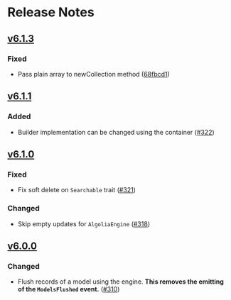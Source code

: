 # Release Notes

## [v6.1.3](https://github.com/laravel/scout/compare/v6.1.2...v6.1.3)
### Fixed
- Pass plain array to newCollection method ([68fbcd1](https://github.com/laravel/scout/commit/68fbcd1e67fd1e0b9ee8ba32ece2e68e28630c7e))

## [v6.1.1](https://github.com/laravel/scout/compare/v6.1.0...v6.1.1)
### Added
- Builder implementation can be changed using the container ([#322](https://github.com/laravel/scout/pull/322))

## [v6.1.0](https://github.com/laravel/scout/compare/v6.0.0...v6.1.0)

### Fixed
- Fix soft delete on `Searchable` trait ([#321](https://github.com/laravel/scout/pull/321))

### Changed
- Skip empty updates for `AlgoliaEngine` ([#318](https://github.com/laravel/scout/pull/318))

## [v6.0.0](https://github.com/laravel/scout/compare/v5.0.3...v6.0.0)

### Changed
- Flush records of a model using the engine. **This removes the emitting of the `ModelsFlushed` event.** ([#310](https://github.com/laravel/scout/pull/310))
